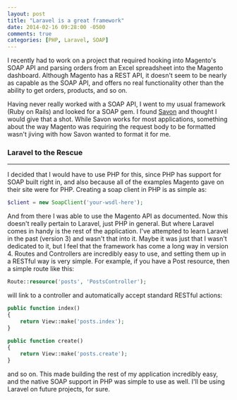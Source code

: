 ```yaml
---
layout: post
title: "Laravel is a great framework"
date: 2014-02-16 09:28:00 -0500
comments: true
categories: [PHP, Laravel, SOAP]
---
```


I recently had to work on a project that required hooking into Magento's SOAP API and parsing orders from an Excel spreadsheet into
the Magento dashboard. Although Magento has a REST API, it doesn't seem to be nearly as capable as the SOAP API, and offers no real
functionality other than the ability to get orders, products, and so on. 
<!--more-->
Having never really worked with a SOAP API, I went to my usual framework (Ruby on Rails) and looked for a SOAP gem. I found 
[Savon](http://savonrb.com/) and thought I would give that a shot. While Savon works for most applications, something about 
the way Magento was requiring the request body to be formatted wasn't jiving with how Savon wanted to format it for me. 

### Laravel to the Rescue
----
I decided that I would have to use PHP for this, since PHP has support for SOAP built right in, and also because all of the examples 
Magento gave on their site were for PHP. Creating a soap client in PHP is as simple as:
``` php
$client = new SoapClient('your-wsdl-here');
```
And from there I was able to use the Magento API as documented. Now this doesn't really pertain to Laravel, just PHP in general. But 
where Laravel comes in handy is the rest of the application. I've attempted to learn Laravel in the past (version 3) and wasn't that
into it. Maybe it was just that I wasn't dedicated to it, but I feel that the framework has come a long way in version 4. Routes and 
Controllers are incredibly easy to use, and setting them up in a RESTful way is very simple. For example, if you have a Post resource,
then a simple route like this:
```php
Route::resource('posts', 'PostsController');
```
will link to a controller and automatically accept standard RESTful actions:
```php
public function index()
{
	return View::make('posts.index');
}

public function create()
{
	return View::make('posts.create');
}
```
and so on. This made building the rest of my application incredibly easy, and the native SOAP support in PHP was simple to use as well.
I'll be using Laravel on future projects, for sure.
